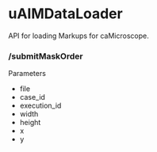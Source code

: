 # uAIMDataLoader
API for loading Markups for caMicroscope.

### /submitMaskOrder
Parameters
* file
* case_id
* execution_id
* width
* height
* x
* y
